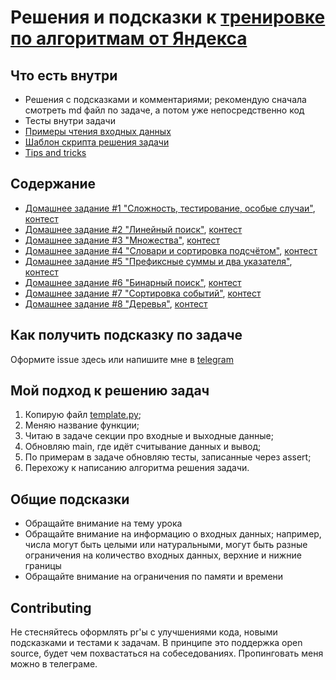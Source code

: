 # Решения и подсказки к [тренировке по алгоритмам от Яндекса](https://yandex.ru/yaintern/algorithm-training)

## Что есть внутри

- Решения с подсказками и комментариями; рекомендую сначала смотреть md файл по задаче, а потом уже непосредственно код
- Тесты внутри задачи
- [Примеры чтения входных данных](./read_input)
- [Шаблон скрипта решения задачи](./template.py)
- [Tips and tricks](./tricks.md)

## Содержание 

- [Домашнее задание #1 "Сложность, тестирование, особые случаи"](hw1/), [контест](https://contest.yandex.ru/contest/27393/problems/)
- [Домашнее задание #2 "Линейный поиск"](hw2/), [контест](https://contest.yandex.ru/contest/27472/problems/)
- [Домашнее задание #3 "Множества"](hw3/), [контест](https://contest.yandex.ru/contest/27663/problems/)
- [Домашнее задание #4 "Словари и сортировка подсчётом"](hw4/), [контест](https://contest.yandex.ru/contest/27665/problems/)
- [Домашнее задание #5 "Префиксные суммы и два указателя"](hw5/), [контест](https://contest.yandex.ru/contest/27794/problems/)
- [Домашнее задание #6 "Бинарный поиск"](hw6/), [контест](https://contest.yandex.ru/contest/27844/problems/)
- [Домашнее задание #7 "Сортировка событий"](hw7/), [контест](https://contest.yandex.ru/contest/27883/problems/)
- [Домашнее задание #8 "Деревья"](hw8/), [контест](https://contest.yandex.ru/contest/28069/problems/)

## Как получить подсказку по задаче

Оформите issue здесь или напишите мне в [telegram](https://t.me/OhAndrey)

## Мой подход к решению задач

1. Копирую файл [template.py](./template.py);
2. Меняю название функции;
3. Читаю в задаче секции про входные и выходные данные;
4. Обновляю main, где идёт считывание данных и вывод;
5. По примерам в задаче обновляю тесты, записанные через assert;
6. Перехожу к написанию алгоритма решения задачи.

## Общие подсказки

- Обращайте внимание на тему урока
- Обращайте внимание на информацию о входных данных; например, числа могут быть целыми или натуральными,
  могут быть разные ограничения на количество входных данных, верхние и нижние границы
- Обращайте внимание на ограничения по памяти и времени

## Contributing

Не стесняйтесь оформлять pr'ы с улучшениями кода, новыми подсказками и тестами к задачам.
В принципе это поддержка open source, будет чем похвастаться на собеседованиях.
Пропинговать меня можно в телеграме.
